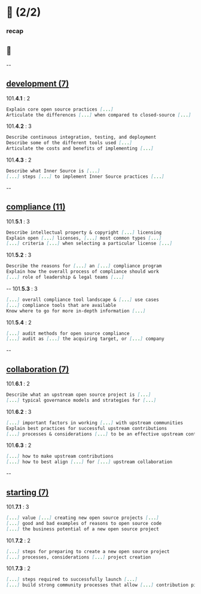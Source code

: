 # 👀 (2/2)
### recap

## 💯
--
## [development (7)](https://github.com/digital-sustainability/module-eoss-ospo101/blob/main/module4/README.md)

101.**4.1** : 2

``` md
Explain core open source practices [...]
Articulate the differences [...] when compared to closed-source [...]
```

101.**4.2** : 3

``` md
Describe continuous integration, testing, and deployment
Describe some of the different tools used [...]
Articulate the costs and benefits of implementing [...]
```

101.**4.3** : 2

``` md
Describe what Inner Source is [...]
[...] steps [...] to implement Inner Source practices [...]
```
--
## [compliance (11)](https://github.com/digital-sustainability/module-eoss-ospo101/blob/main/module5/README.md)

101.**5.1** : 3

``` md
Describe intellectual property & copyright [...] licensing
Explain open [...] licenses, [...] most common types [...]
[...] criteria [...] when selecting a particular license [...]
```

101.**5.2** : 3

``` md
Describe the reasons for [...] an [...] compliance program
Explain how the overall process of compliance should work
[...] role of leadership & legal teams [...]
```
--
101.**5.3** : 3

``` md
[...] overall compliance tool landscape & [...] use cases
[...] compliance tools that are available
Know where to go for more in-depth information [...]
```

101.**5.4** : 2

``` md
[...] audit methods for open source compliance
[...] audit as [...] the acquiring target, or [...] company
```
--
## [collaboration (7)](https://github.com/digital-sustainability/module-eoss-ospo101/blob/main/module6/README.md)

101.**6.1** : 2

``` md
Describe what an upstream open source project is [...]
[...] typical governance models and strategies for [...]
```

101.**6.2** : 3

``` md
[...] important factors in working [...] with upstream communities
Explain best practices for successful upstream contributions
[...] processes & considerations [...] to be an effective upstream contributor
```

101.**6.3** : 2

``` md
[...] how to make upstream contributions
[...] how to best align [...] for [...] upstream collaboration
```
--
## [starting (7)](https://github.com/digital-sustainability/module-eoss-ospo101/blob/main/module7/README.md)

101.**7.1** : 3

``` md
[...] value [...] creating new open source projects [...]
[...] good and bad examples of reasons to open source code
[...] the business potential of a new open source project
```

101.**7.2** : 2

``` md
[...] steps for preparing to create a new open source project
[...] processes, considerations [...] project creation
```

101.**7.3** : 2

``` md
[...] steps required to successfully launch [...]
[...] build strong community processes that allow [...] contribution pipeline.
```